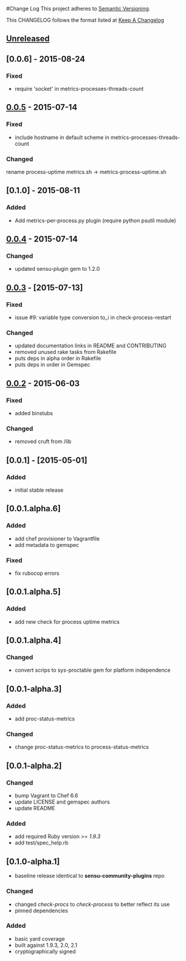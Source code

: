 #Change Log
This project adheres to [Semantic Versioning](http://semver.org/).

This CHANGELOG follows the format listed at [Keep A Changelog](http://keepachangelog.com/)

## [Unreleased]

## [0.0.6] - 2015-08-24
### Fixed
- require 'socket' in metrics-processes-threads-count

## [0.0.5] - 2015-07-14
### Fixed
- include hostname in default scheme in metrics-processes-threads-count

### Changed
rename process-uptime metrics.sh -> metrics-process-uptime.sh

## [0.1.0] - 2015-08-11
### Added
- Add metrics-per-process.py plugin (require python psutil module)

## [0.0.4] - 2015-07-14
### Changed
- updated sensu-plugin gem to 1.2.0

## [0.0.3] - [2015-07-13]
### Fixed
- issue #9: variable type conversion to_i in check-process-restart

### Changed
- updated documentation links in README and CONTRIBUTING
- removed unused rake tasks from Rakefile
- puts deps in alpha order in Rakefile
- puts deps in order in Gemspec

## [0.0.2] - 2015-06-03

### Fixed
- added binstubs

### Changed
- removed cruft from /lib

## [0.0.1] - [2015-05-01]

### Added
- initial stable release

## [0.0.1.alpha.6]

### Added
- add chef provisioner to Vagrantfile
- add metadata to gemspec

### Fixed
- fix rubocop errors

## [0.0.1.alpha.5]

### Added
- add new check for process uptime metrics

## [0.0.1.alpha.4]

### Changed
- convert scrips to sys-proctable gem for platform independence

## [0.0.1-alpha.3]

### Added
- add proc-status-metrics

### Changed
- change proc-status-metrics to process-status-metrics

## [0.0.1-alpha.2]

### Changed
- bump Vagrant to Chef 6.6
- update LICENSE and gemspec authors
- update README

### Added
- add required Ruby version *>= 1.9.3*
- add test/spec_help.rb

## [0.1.0-alpha.1]

- baseline release identical to **sensu-community-plugins** repo

### Changed
- changed *check-procs* to *check-process* to better reflect its use
- pinned dependencies

### Added
- basic yard coverage
- built against 1.9.3, 2.0, 2.1
- cryptographically signed

[unreleased]: https://github.com/sensu-plugins/sensu-plugins-process-checks/compare/0.0.5...HEAD
[0.0.5]: https://github.com/sensu-plugins/sensu-plugins-process-checks/compare/0.0.4...0.0.5
[0.0.4]: https://github.com/sensu-plugins/sensu-plugins-process-checks/compare/0.0.3...0.0.4
[0.0.3]: https://github.com/sensu-plugins/sensu-plugins-process-checks/compare/0.0.2...0.0.3
[0.0.2]: https://github.com/sensu-plugins/sensu-plugins-process-checks/compare/0.0.1...0.0.2
